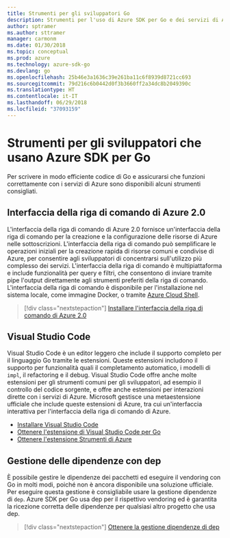 ```yaml
---
title: Strumenti per gli sviluppatori Go
description: Strumenti per l'uso di Azure SDK per Go e dei servizi di Azure
author: sptramer
ms.author: sttramer
manager: carmonm
ms.date: 01/30/2018
ms.topic: conceptual
ms.prod: azure
ms.technology: azure-sdk-go
ms.devlang: go
ms.openlocfilehash: 25b46e3a1636c39e261ba11c6f8939d8721cc693
ms.sourcegitcommit: 79d216c6b0442d0f3b3660ff2a34dc8b2049390c
ms.translationtype: HT
ms.contentlocale: it-IT
ms.lasthandoff: 06/29/2018
ms.locfileid: "37093159"
---
```

# <a name="tools-for-developers-using-the-azure-sdk-for-go"></a>Strumenti per gli sviluppatori che usano Azure SDK per Go

Per scrivere in modo efficiente codice di Go e assicurarsi che funzioni correttamente con i servizi di Azure sono disponibili alcuni strumenti consigliati.

## <a name="azure-cli-20"></a>Interfaccia della riga di comando di Azure 2.0

L'interfaccia della riga di comando di Azure 2.0 fornisce un'interfaccia della riga di comando per la creazione e la configurazione delle risorse di Azure nelle sottoscrizioni. L'interfaccia della riga di comando può semplificare le operazioni iniziali per la creazione rapida di risorse comuni e condivise di Azure, per consentire agli sviluppatori di concentrarsi sull'utilizzo più complesso dei servizi. L'interfaccia della riga di comando è multipiattaforma e include funzionalità per query e filtri, che consentono di inviare tramite pipe l'output direttamente agli strumenti preferiti della riga di comando. L'interfaccia della riga di comando è disponibile per l'installazione nel sistema locale, come immagine Docker, o tramite [Azure Cloud Shell](https://docs.microsoft.com/en-us/azure/cloud-shell/overview).

> [!div class="nextstepaction"]
> [Installare l'interfaccia della riga di comando di Azure 2.0](/cli/azure/install-azure-cli)

## <a name="visual-studio-code"></a>Visual Studio Code

Visual Studio Code è un editor leggero che include il supporto completo per il linguaggio Go tramite le estensioni. Queste estensioni includono il supporto per funzionalità quali il completamento automatico, i modelli di `impl`, il refactoring e il debug. Visual Studio Code offre anche molte estensioni per gli strumenti comuni per gli sviluppatori, ad esempio il controllo del codice sorgente, e offre anche estensioni per interazioni dirette con i servizi di Azure. Microsoft gestisce una metaestensione ufficiale che include queste estensioni di Azure, tra cui un'interfaccia interattiva per l'interfaccia della riga di comando di Azure.

* [Installare Visual Studio Code](https://code.visualstudio.com/Download)
* [Ottenere l'estensione di Visual Studio Code per Go](https://code.visualstudio.com/docs/languages/go)
* [Ottenere l'estensione Strumenti di Azure](https://marketplace.visualstudio.com/items?itemName=ms-vscode.vscode-azureextensionpack)

## <a name="dependency-management-with-dep"></a>Gestione delle dipendenze con dep

È possibile gestire le dipendenze dei pacchetti ed eseguire il vendoring con Go in molti modi, poiché non è ancora disponibile una soluzione ufficiale. Per eseguire questa gestione è consigliabile usare la gestione dipendenze di `dep`. Azure SDK per Go usa dep per il rispettivo vendoring ed è garantita la ricezione corretta delle dipendenze per qualsiasi altro progetto che usa dep.

> [!div class="nextstepaction"]
> [Ottenere la gestione dipendenze di dep](https://github.com/golang/dep)

